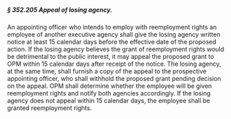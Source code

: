 ##### § 352.205 Appeal of losing agency. #####

An appointing officer who intends to employ with reemployment rights an employee of another executive agency shall give the losing agency written notice at least 15 calendar days before the effective date of the proposed action. If the losing agency believes the grant of reemployment rights would be detrimental to the public interest, it may appeal the proposed grant to OPM within 15 calendar days after receipt of the notice. The losing agency, at the same time, shall furnish a copy of the appeal to the prospective appointing officer, who shall withhold the proposed grant pending decision on the appeal. OPM shall determine whether the employee will be given reemployment rights and notify both agencies accordingly. If the losing agency does not appeal within 15 calendar days, the employee shall be granted reemployment rights.